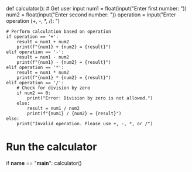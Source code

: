 def calculator():
    # Get user input
    num1 = float(input("Enter first number: "))
    num2 = float(input("Enter second number: "))
    operation = input("Enter operation (+, -, *, /): ")
    
    # Perform calculation based on operation
    if operation == '+':
        result = num1 + num2
        print(f"{num1} + {num2} = {result}")
    elif operation == '-':
        result = num1 - num2
        print(f"{num1} - {num2} = {result}")
    elif operation == '*':
        result = num1 * num2
        print(f"{num1} * {num2} = {result}")
    elif operation == '/':
        # Check for division by zero
        if num2 == 0:
            print("Error: Division by zero is not allowed.")
        else:
            result = num1 / num2
            print(f"{num1} / {num2} = {result}")
    else:
        print("Invalid operation. Please use +, -, *, or /")

# Run the calculator
if __name__ == "__main__":
    calculator()
